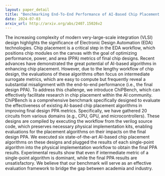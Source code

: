 ```yaml
---
layout: paper_detail
title: "Benchmarking End-To-End Performance of AI-Based Chip Placement Algorithms"
date: 2024-07-03
arxiv_url: http://arxiv.org/abs/2407.15026v2
---
```


The increasing complexity of modern very-large-scale integration (VLSI) design highlights the significance of Electronic Design Automation (EDA) technologies. Chip placement is a critical step in the EDA workflow, which positions chip modules on the canvas with the goal of optimizing performance, power, and area (PPA) metrics of final chip designs. Recent advances have demonstrated the great potential of AI-based algorithms in enhancing chip placement. However, due to the lengthy workflow of chip design, the evaluations of these algorithms often focus on intermediate surrogate metrics, which are easy to compute but frequently reveal a substantial misalignment with the end-to-end performance (i.e., the final design PPA). To address this challenge, we introduce ChiPBench, which can effectively facilitate research in chip placement within the AI community. ChiPBench is a comprehensive benchmark specifically designed to evaluate the effectiveness of existing AI-based chip placement algorithms in improving final design PPA metrics. Specifically, we have gathered 20 circuits from various domains (e.g., CPU, GPU, and microcontrollers). These designs are compiled by executing the workflow from the verilog source code, which preserves necessary physical implementation kits, enabling evaluations for the placement algorithms on their impacts on the final design PPA. We executed six state-of-the-art AI-based chip placement algorithms on these designs and plugged the results of each single-point algorithm into the physical implementation workflow to obtain the final PPA results. Experimental results show that even if intermediate metric of a single-point algorithm is dominant, while the final PPA results are unsatisfactory. We believe that our benchmark will serve as an effective evaluation framework to bridge the gap between academia and industry.
